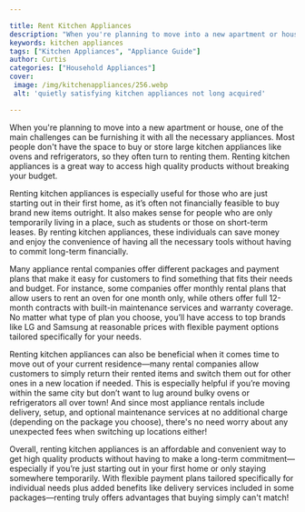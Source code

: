 ```yaml
---

title: Rent Kitchen Appliances
description: "When you're planning to move into a new apartment or house, one of the main challenges can be furnishing it with all the necessary...get more detail"
keywords: kitchen appliances
tags: ["Kitchen Appliances", "Appliance Guide"]
author: Curtis
categories: ["Household Appliances"]
cover: 
 image: /img/kitchenappliances/256.webp
 alt: 'quietly satisfying kitchen appliances not long acquired'

---
```


When you're planning to move into a new apartment or house, one of the main challenges can be furnishing it with all the necessary appliances. Most people don't have the space to buy or store large kitchen appliances like ovens and refrigerators, so they often turn to renting them. Renting kitchen appliances is a great way to access high quality products without breaking your budget.

Renting kitchen appliances is especially useful for those who are just starting out in their first home, as it’s often not financially feasible to buy brand new items outright. It also makes sense for people who are only temporarily living in a place, such as students or those on short-term leases. By renting kitchen appliances, these individuals can save money and enjoy the convenience of having all the necessary tools without having to commit long-term financially. 

Many appliance rental companies offer different packages and payment plans that make it easy for customers to find something that fits their needs and budget. For instance, some companies offer monthly rental plans that allow users to rent an oven for one month only, while others offer full 12-month contracts with built-in maintenance services and warranty coverage. No matter what type of plan you choose, you’ll have access to top brands like LG and Samsung at reasonable prices with flexible payment options tailored specifically for your needs. 

Renting kitchen appliances can also be beneficial when it comes time to move out of your current residence—many rental companies allow customers to simply return their rented items and switch them out for other ones in a new location if needed. This is especially helpful if you’re moving within the same city but don’t want to lug around bulky ovens or refrigerators all over town! And since most appliance rentals include delivery, setup, and optional maintenance services at no additional charge (depending on the package you choose), there's no need worry about any unexpected fees when switching up locations either! 

Overall, renting kitchen appliances is an affordable and convenient way to get high quality products without having to make a long-term commitment—especially if you’re just starting out in your first home or only staying somewhere temporarily. With flexible payment plans tailored specifically for individual needs plus added benefits like delivery services included in some packages—renting truly offers advantages that buying simply can't match!
